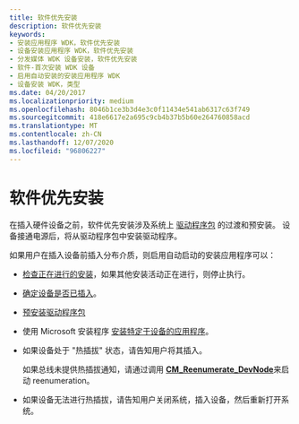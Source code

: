 ```yaml
---
title: 软件优先安装
description: 软件优先安装
keywords:
- 安装应用程序 WDK，软件优先安装
- 设备安装应用程序 WDK，软件优先安装
- 分发媒体 WDK 设备安装，软件优先安装
- 软件-首次安装 WDK 设备
- 启用自动安装的安装应用程序 WDK
- 设备安装 WDK，类型
ms.date: 04/20/2017
ms.localizationpriority: medium
ms.openlocfilehash: 8046b1ce3b3d4e3c0f11434e541ab6317c63f749
ms.sourcegitcommit: 418e6617e2a695c9cb4b37b5b60e264760858acd
ms.translationtype: MT
ms.contentlocale: zh-CN
ms.lasthandoff: 12/07/2020
ms.locfileid: "96806227"
---
```

# <a name="software-first-installation"></a>软件优先安装


在插入硬件设备之前，软件优先安装涉及系统上 [驱动程序包](driver-packages.md) 的过渡和预安装。 设备接通电源后，将从驱动程序包中安装驱动程序。

如果用户在插入设备前插入分布介质，则启用自动启动的安装应用程序可以：

-   [检查正在进行的安装](checking-for-in-progress-installations.md)，如果其他安装活动正在进行，则停止执行。

-   [确定设备是否已插入](determining-whether-a-device-is-plugged-in.md)。

-   [预安装驱动程序包](preinstalling-driver-packages.md)

-   使用 Microsoft 安装程序 [安装特定于设备的应用程序](installing-device-specific-applications.md)。

-   如果设备处于 "热插拔" 状态，请告知用户将其插入。

    如果总线未提供热插拔通知，请通过调用 [**CM_Reenumerate_DevNode**](/windows/win32/api/cfgmgr32/nf-cfgmgr32-cm_reenumerate_devnode)来启动 reenumeration。

-   如果设备无法进行热插拔，请告知用户关闭系统，插入设备，然后重新打开系统。

 

